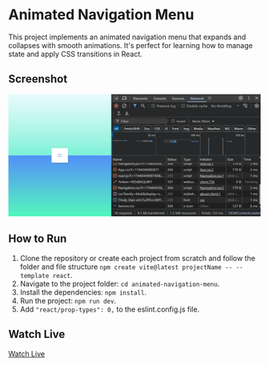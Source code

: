 # Animated Navigation Menu

This project implements an animated navigation menu that expands and collapses with smooth animations. It's perfect for learning how to manage state and apply CSS transitions in React.

## Screenshot

![animated-navigation-menu-demo](./animated-navigation-menu-demo.gif)

## How to Run

1. Clone the repository or create each project from scratch and follow the folder and file structure `npm create vite@latest projectName -- --template react`.
2. Navigate to the project folder: `cd animated-navigation-menu`.
3. Install the dependencies: `npm install`.
4. Run the project: `npm run dev`.
5. Add `"react/prop-types": 0,` to the eslint.config.js file.

## Watch Live

[Watch Live](https://animated-navigation-menu-six.vercel.app/)

